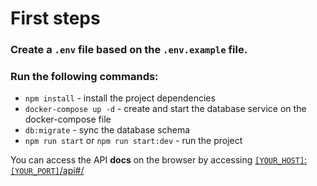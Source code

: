# First steps
### Create a `.env` file based on the `.env.example` file.
### Run the following commands:
- `npm install` - install the project dependencies
- `docker-compose up -d` - create and start the database service on the docker-compose file
- `db:migrate` - sync the database schema
- `npm run start` or `npm run start:dev` - run the project

You can access the API **docs** on the browser by accessing [`[YOUR_HOST]`:`[YOUR_PORT]`/api#/](http://localhost:3000/api#/)

